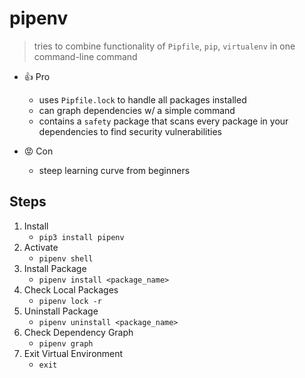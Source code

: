 # pipenv

> tries to combine functionality of `Pipfile`, `pip`, `virtualenv` in one command-line command

- 👍 Pro
    - uses `Pipfile.lock` to handle all packages installed
    - can graph dependencies w/ a simple command
    - contains a `safety` package that scans every package in your dependencies to find security vulnerabilities

- 😡 Con
    - steep learning curve from beginners
    
## Steps

1. Install
    - `pip3 install pipenv`
2. Activate
    - `pipenv shell`
3. Install Package
    - `pipenv install <package_name>`
4. Check Local Packages
    - `pipenv lock -r`
5. Uninstall Package
    - `pipenv uninstall <package_name>`
6. Check Dependency Graph
    - `pipenv graph`
7. Exit Virtual Environment
    - `exit`
